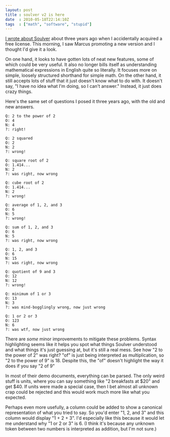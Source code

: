 ```yaml
---
layout: post
title : soulver v2 is here
date  : 2010-05-18T22:14:10Z
tags  : ["math", "software", "stupid"]
---
```

[I wrote about Soulver](http://rjbs.manxome.org/rubric/entry/1465) about three years ago when I accidentally acquired a free license.  This morning, I saw Marcus promoting a new version and I thought I'd give it a look.

On one hand, it looks to have gotten lots of neat new features, some of which could be very useful.  It also no longer bills itself as understanding mathematical expressions in English quite so literally.  It focuses more on simple, loosely structured shorthand for simple math.  On the other hand, it still accepts lots of stuff that it just doesn't know what to do with.  It doesn't say, "I have no idea what I'm doing, so I can't answer."  Instead, it just does crazy things.

Here's the same set of questions I posed it three years ago, with the old and new answers.

    Q: 2 to the power of 2
    O: 4
    N: 4
    ?: right!

    Q: 2 squared
    O: 2
    N: 2
    ?: wrong!

    Q: square root of 2
    O: 1.414...
    N: 2
    ?: was right, now wrong

    Q: cube root of 2
    O: 1.414...
    N: 2
    ?: wrong!

    Q: average of 1, 2, and 3
    O: 6
    N: 5
    ?: wrong!

    Q: sum of 1, 2, and 3
    O: 6
    N: 5
    ?: was right, now wrong

    Q: 1, 2, and 3
    O: 6
    N: 15
    ?: was right, now wrong

    Q: quotient of 9 and 3
    O: 12
    N: 12
    ?: wrong!

    Q: minimum of 1 or 3
    O: 13
    N: 3
    ?: was mind-bogglingly wrong, now just wrong

    Q: 1 or 2 or 3
    O: 123
    N: 6
    ?: was wtf, now just wrong

There are *some* minor improvements to mitigate these problems.  Syntax highlighting seems like it helps you spot what things Soulver understood and what things it's just guessing at, but it's still a real mess.  See how "2 to the power of 2" was right?  "of" is just being interpreted as multiplication, so "2 to the power of 9" is 18.  Despite this, the "of" doesn't highlight the way it does if you say "2 of 9"

In most of their demo documents, everything can be parsed.  The only weird stuff is units, where you can say something like "2 breakfasts at $20" and get $40.  If units were made a special case, then I bet almost all unknown crap could be rejected and this would work much more like what you expected.

Perhaps even more usefully, a column could be added to show a canonical representation of what you tried to say.  So you'd enter "1, 2, and 3" and this column would display "1 + 2 + 3".  I'd especially like this because it would let me understand why "1 or 2 or 3" is 6.  (I think it's because any unknown token between two numbers is interpreted as addition, but I'm not sure.)
